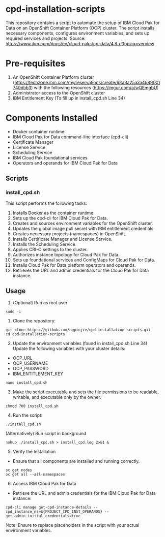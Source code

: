 # cpd-installation-scripts
This repository contains a script to automate the setup of IBM Cloud Pak for Data on an OpenShift Container Platform (OCP) cluster. The script installs necessary components, configures environment variables, and sets up required services and projects. Source: https://www.ibm.com/docs/en/cloud-paks/cp-data/4.8.x?topic=overview

# Pre-requisites
1. An OpenShift Container Platform cluster (https://techzone.ibm.com/my/reservations/create/63a3a25a3a4689001740dbb3) with the following resources (https://imgur.com/a/wQEmgbU)
2. Administrator access to the OpenShift cluster
3. IBM Entitlement Key (To fill up in install_cpd.sh Line 34)

# Components Installed
- Docker container runtime
- IBM Cloud Pak for Data command-line interface (cpd-cli)
- Certificate Manager
- License Service
- Scheduling Service
- IBM Cloud Pak foundational services
- Operators and operands for IBM Cloud Pak for Data

## Scripts

### install_cpd.sh

This script performs the following tasks:
1. Installs Docker as the container runtime.
2. Sets up the cpd-cli for IBM Cloud Pak for Data.
3. Creates and sources environment variables for the OpenShift cluster.
4. Updates the global image pull secret with IBM entitlement credentials.
5. Creates necessary projects (namespaces) in OpenShift.
6. Installs Certificate Manager and License Service.
7. Installs the Scheduling Service.
8. Applies CRI-O settings to the cluster.
9. Authorizes instance topology for Cloud Pak for Data.
10. Sets up foundational services and ConfigMaps for Cloud Pak for Data.
11. Installs Cloud Pak for Data platform operators and operands.
12. Retrieves the URL and admin credentials for the Cloud Pak for Data instance.

## Usage
1. (Optional) Run as root user
```
sudo -i
```

1. Clone the repository:
```
git clone https://github.com/ngpinjie/cpd-installation-scripts.git
cd cpd-installation-scripts
```


2. Update the environment variables (found in install_cpd.sh Line 34)
Update the following variables with your cluster details:
- OCP_URL
- OCP_USERNAME
- OCP_PASSWORD
- IBM_ENTITLEMENT_KEY
```
nano install_cpd.sh
```


3. Make the script executable and sets the file permissions to be readable, writable, and executable only by the owner.
```
chmod 700 install_cpd.sh
```


4. Run the script:
```
./install_cpd.sh
```

(Alternatively) Run script in background
```
nohup ./install_cpd.sh > install_cpd.log 2>&1 &
```


5. Verify the Installation
- Ensure that all components are installed and running correctly.
```
oc get nodes
oc get all --all-namespaces
```


6. Access IBM Cloud Pak for Data
- Retrieve the URL and admin credentials for the IBM Cloud Pak for Data instance:
```
cpd-cli manage get-cpd-instance-details --cpd_instance_ns=${PROJECT_CPD_INST_OPERANDS} --get_admin_initial_credentials=true
```

Note: Ensure to replace placeholders in the script with your actual environment variables.
